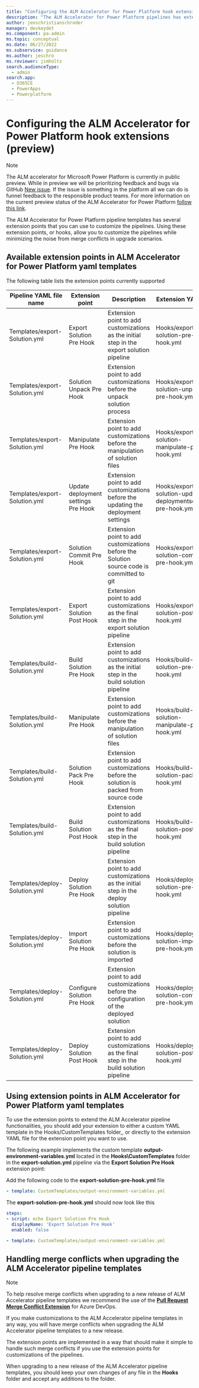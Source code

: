 ```yaml
---
title: "Configuring the ALM Accelerator for Power Platform hook extensions | MicrosoftDocs"
description: "The ALM Accelerator for Power Platform pipelines has extension points that allows users to customize the pipelines by using the available hooks to run custom yaml templates."
author: jenschristianschroder
manager: devkeydet
ms.component: pa-admin
ms.topic: conceptual
ms.date: 06/27/2022
ms.subservice: guidance
ms.author: jeschro
ms.reviewer: jimholtz
search.audienceType: 
  - admin
search.app: 
  - D365CE
  - PowerApps
  - Powerplatform
---
```

# Configuring the ALM Accelerator for Power Platform hook extensions (preview)

> [!NOTE]
> The ALM accelerator for Microsoft Power Platform is currently in public preview. While in preview we will be prioritizing feedback and bugs via GitHub [New issue](https://github.com/microsoft/coe-starter-kit/labels/alm-accelerator). If the issue is something in the platform all we can do is funnel feedback to the responsible product teams. For more information on the current preview status of the ALM Accelerator for Power Platform [follow this link](https://github.com/microsoft/coe-starter-kit/blob/main/CenterofExcellenceALMAccelerator/PREVIEW.md).

The ALM Accelerator for Power Platform pipeline templates has several extension points that you can use to customize the pipelines. Using these extension points, or hooks, allow you to customize the pipelines while minimizing the noise from merge conflicts in upgrade scenarios.

## Available extension points in ALM Accelerator for Power Platform yaml templates

The following table lists the extension points currently supported

| Pipeline YAML file name       | Extension point           | Description           | Extension YAML file   |
| ----------------------------- | ------------------------- | --------------------- | --------------------- |
| Templates/export-Solution.yml | Export Solution Pre Hook  | Extension point to add customizations as the initial step in the export solution pipeline | Hooks/export-solution-pre-hook.yml |
| Templates/export-Solution.yml | Solution Unpack Pre Hook  | Extension point to add customizations before the unpack solution process | Hooks/export-solution-unpack-pre-hook.yml |
| Templates/export-Solution.yml | Manipulate Pre Hook  | Extension point to add customizations before the manipulation of solution files | Hooks/export-solution-manipulate-pre-hook.yml |
| Templates/export-Solution.yml | Update deployment settings Pre Hook  | Extension point to add customizations before the updating the deployment settings | Hooks/export-solution-update-deploymentsettings-pre-hook.yml |
| Templates/export-Solution.yml | Solution Commit Pre Hook  | Extension point to add customizations before the Solution source code is committed to git | Hooks/export-solution-commit-pre-hook.yml |
| Templates/export-Solution.yml | Export Solution Post Hook  | Extension point to add customizations as the final step in the export solution pipeline | Hooks/export-solution-post-hook.yml |
| Templates/build-Solution.yml | Build Solution Pre Hook  | Extension point to add customizations as the initial step in the build solution pipeline | Hooks/build-solution-pre-hook.yml |
| Templates/build-Solution.yml | Manipulate Pre Hook  | Extension point to add customizations before the manipulation of solution files | Hooks/build-solution-manipulate-pre-hook.yml |
| Templates/build-Solution.yml | Solution Pack Pre Hook  | Extension point to add customizations before the solution is packed from source code | Hooks/build-solution-pack-pre-hook.yml |
| Templates/build-Solution.yml | Build Solution Post Hook  | Extension point to add customizations as the final step in the build solution pipeline | Hooks/build-solution-post-hook.yml |
| Templates/deploy-Solution.yml | Deploy Solution Pre Hook  | Extension point to add customizations as the initial step in the deploy solution pipeline | Hooks/deploy-solution-pre-hook.yml |
| Templates/deploy-Solution.yml | Import Solution Pre Hook  | Extension point to add customizations before the solution is imported | Hooks/deploy-solution-import-pre-hook.yml |
| Templates/deploy-Solution.yml | Configure Solution Pre Hook  | Extension point to add customizations before the configuration of the deployed solution | Hooks/deploy-solution-configure-pre-hook.yml |
| Templates/deploy-Solution.yml | Deploy Solution Post Hook  | Extension point to add customizations as the final step in the build solution pipeline | Hooks/deploy-solution-post-hook.yml |

## Using extension points in ALM Accelerator for Power Platform yaml templates

To use the extension points to extend the ALM Accelerator pipeline functionalities, you should add your extension to either a custom YAML template in the Hooks/CustomTemplates folder,, or directly to the extension YAML file for the extension point you want to use.

The following example implements the custom template **output-environment-variables.yml** located in the **Hooks\CustomTemplates** folder in the **export-solution.yml** pipeline via the **Export Solution Pre Hook** extension point:

Add the following code to the **export-solution-pre-hook.yml** file

```yaml
- template: CustomTemplates/output-environment-variables.yml
```

The **export-solution-pre-hook.yml** should now look like this

```yaml
steps:
- script: echo Export Solution Pre Hook
  displayName: 'Export Solution Pre Hook'
  enabled: false

- template: CustomTemplates/output-environment-variables.yml
```

## Handling merge conflicts when upgrading the ALM Accelerator pipeline templates

> [!NOTE]
> To help resolve merge conflicts when upgrading to a new release of ALM Accelerator pipeline templates we recommend the use of the [**Pull Request Merge Conflict Extension**](https://marketplace.visualstudio.com/items?itemName=ms-devlabs.conflicts-tab) for Azure DevOps.

If you make customizations to the ALM Accelerator pipeline templates in any way, you will have merge conflicts when upgrading the ALM Accelerator pipeline templates to a new release.

The extension points are implemented in a way that should make it simple to handle such merge conflicts if you use the extension points for customizations of the pipelines.

When upgrading to a new release of the ALM Accelerator pipeline templates, you should keep your own changes of any file in the **Hooks** folder and accept any additions to the folder.

